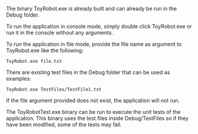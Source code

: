 The binary ToyRobot.exe is already built and can already be run in the Debug folder.

To run the application in console mode, simply double click ToyRobot.exe or run it in the console without any arguments.

To run the application in file mode, provide the file name as argument to ToyRobot.exe like the following:
  
    ToyRobot.exe file.txt

There are existing test files in the Debug folder that can be used as examples:
  
    ToyRobot.exe TestFiles/TestFile1.txt

If the file argument provided does not exist, the application will not run.

The ToyRobotTest.exe binary can be run to execute the unit tests of the application. This binary uses the test files inside Debug/TestFiles so if they have been modified, some of the tests may fail.
